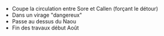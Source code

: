 * Coupe la circulation entre Sore et Callen (forçant le détour)
* Dans un virage "dangereux"
* Passe au dessus du Naou
* Fin des travaux début Août